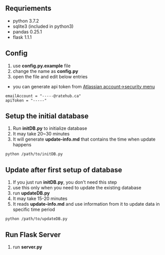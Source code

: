 ## Requriements
- python 3.7.2
- sqlite3 (included in python3)
- pandas 0.25.1
- flask 1.1.1

## Config
1. use **config.py.example** file
2. change the name as **config.py**
3. open the file and edit below entries
- you can generate api token from [Atlassian account->security menu](https://id.atlassian.com/manage-profile/security/api-tokens)
```
emailAccount = "-----@ratehub.ca"
apiToken = "-----"
```

## Setup the initial database
1. Run **initDB.py** to initialize database
2. It may take 20~30 minutes
3. It will generate **update-info.md** that contains the time when update happens
```
python /path/to/initDB.py
```

## Update after first setup of database
1. If you just run **initDB.py**, you don't need this step
2. use this only when you need to update the existing database
3. run **updateDB.py**
4. It may take 15-20 minutes
5. It reads **update-info.md** and use information from it to update data in specific time period 
```
python /path/to/updateDB.py
```

## Run Flask Server
1. run **server.py**


